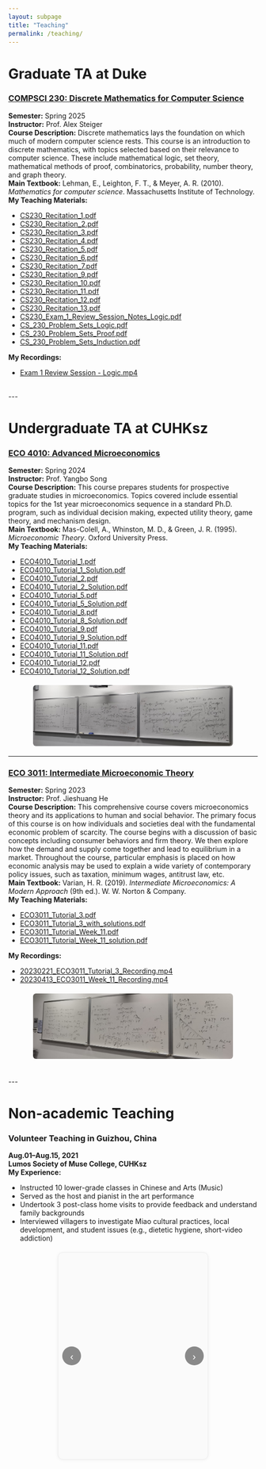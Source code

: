 ```yaml
---
layout: subpage
title: "Teaching"
permalink: /teaching/
---
```


# Graduate TA at Duke

### [COMPSCI 230: Discrete Mathematics for Computer Science](https://cs.duke.edu/courses/discrete-math-computer-science-1)
**Semester:** Spring 2025  
**Instructor:** Prof. Alex Steiger  
**Course Description:** Discrete mathematics lays the foundation on which much of modern computer science rests. This course is an introduction to discrete mathematics, with topics selected based on their relevance to computer science. These include mathematical logic, set theory, mathematical methods of proof, combinatorics, probability, number theory, and graph theory.  
**Main Textbook:** Lehman, E., Leighton, F. T., & Meyer, A. R. (2010). *Mathematics for computer science*. Massachusetts Institute of Technology.  
**My Teaching Materials:**  
- [CS230_Recitation_1.pdf](/files/teaching/cs230/CS230_Recitation_1.pdf)
- [CS230_Recitation_2.pdf](/files/teaching/cs230/CS230_Recitation_2.pdf)  
- [CS230_Recitation_3.pdf](/files/teaching/cs230/CS230_Recitation_3.pdf)  
- [CS230_Recitation_4.pdf](/files/teaching/cs230/CS230_Recitation_4.pdf)
- [CS230_Recitation_5.pdf](/files/teaching/cs230/CS230_Recitation_5.pdf)
- [CS230_Recitation_6.pdf](/files/teaching/cs230/CS230_Recitation_6.pdf)
- [CS230_Recitation_7.pdf](/files/teaching/cs230/CS230_Recitation_7.pdf)
- [CS230_Recitation_9.pdf](/files/teaching/cs230/CS230_Recitation_9.pdf)
- [CS230_Recitation_10.pdf](/files/teaching/cs230/CS230_Recitation_10.pdf)
- [CS230_Recitation_11.pdf](/files/teaching/cs230/CS230_Recitation_11.pdf)
- [CS230_Recitation_12.pdf](/files/teaching/cs230/CS230_Recitation_12.pdf)
- [CS230_Recitation_13.pdf](/files/teaching/cs230/CS230_Recitation_13.pdf)  
- [CS230_Exam_1_Review_Session_Notes_Logic.pdf](/files/teaching/cs230/CS230_Exam_1_Review_Session_Notes_Logic.pdf)  
- [CS_230_Problem_Sets_Logic.pdf](/files/teaching/cs230/CS_230_Problem_Sets_Logic.pdf)  
- [CS_230_Problem_Sets_Proof.pdf](/files/teaching/cs230/CS_230_Problem_Sets_Proof.pdf)  
- [CS_230_Problem_Sets_Induction.pdf](/files/teaching/cs230/CS_230_Problem_Sets_Induction.pdf)

**My Recordings:**
- [Exam 1 Review Session - Logic.mp4](https://drive.google.com/open?id=1TVX0XUG9HtLOCrelXNcw_z2kdcH_SUzo&usp=drive_copy)


<br>
---

# Undergraduate TA at CUHKsz

### [ECO 4010: Advanced Microeconomics](https://www.cuhk.edu.cn/en/course/8049)
**Semester:** Spring 2024  
**Instructor:** Prof. Yangbo Song  
**Course Description:** This course prepares students for prospective graduate studies in microeconomics. Topics covered include essential topics for the 1st year microeconomics sequence in a standard Ph.D. program, such as individual decision making, expected utility theory, game theory, and mechanism design.  
**Main Textbook:** Mas-Colell, A., Whinston, M. D., & Green, J. R. (1995). *Microeconomic Theory*. Oxford University Press.  
**My Teaching Materials:**  
- [ECO4010_Tutorial_1.pdf](/files/teaching/eco4010/ECO4010_Tutorial_1.pdf)  
- [ECO4010_Tutorial_1_Solution.pdf](/files/teaching/eco4010/ECO4010_Tutorial_1_Solution.pdf)  
- [ECO4010_Tutorial_2.pdf](/files/teaching/eco4010/ECO4010_Tutorial_2.pdf)  
- [ECO4010_Tutorial_2_Solution.pdf](/files/teaching/eco4010/ECO4010_Tutorial_2_Solution.pdf)  
- [ECO4010_Tutorial_5.pdf](/files/teaching/eco4010/ECO4010_Tutorial_5.pdf)  
- [ECO4010_Tutorial_5_Solution.pdf](/files/teaching/eco4010/ECO4010_Tutorial_5_Solution.pdf)  
- [ECO4010_Tutorial_8.pdf](/files/teaching/eco4010/ECO4010_Tutorial_8.pdf)  
- [ECO4010_Tutorial_8_Solution.pdf](/files/teaching/eco4010/ECO4010_Tutorial_8_Solution.pdf)  
- [ECO4010_Tutorial_9.pdf](/files/teaching/eco4010/ECO4010_Tutorial_9.pdf)  
- [ECO4010_Tutorial_9_Solution.pdf](/files/teaching/eco4010/ECO4010_Tutorial_9_Solution.pdf)  
- [ECO4010_Tutorial_11.pdf](/files/teaching/eco4010/ECO4010_Tutorial_11.pdf)  
- [ECO4010_Tutorial_11_Solution.pdf](/files/teaching/eco4010/ECO4010_Tutorial_11_Solution.pdf)  
- [ECO4010_Tutorial_12.pdf](/files/teaching/eco4010/ECO4010_Tutorial_12.pdf)  
- [ECO4010_Tutorial_12_Solution.pdf](/files/teaching/eco4010/ECO4010_Tutorial_12_Solution.pdf)  


<img src="/files/teaching/teaching2.jpg" alt="Teaching photo 2" style="display:block; margin:20px auto; max-width:80%; height:auto; border-radius:6px;">

---

### [ECO 3011: Intermediate Microeconomic Theory](https://www.cuhk.edu.cn/en/course/8049)
**Semester:** Spring 2023  
**Instructor:** Prof. Jieshuang He  
**Course Description:** This comprehensive course covers microeconomics theory and its applications to human and social behavior. The primary focus of this course is on how individuals and societies deal with the fundamental economic problem of scarcity. The course begins with a discussion of basic concepts including consumer behaviors and firm theory. We then explore how the demand and supply come together and lead to equilibrium in a market. Throughout the course, particular emphasis is placed on how economic analysis may be used to explain a wide variety of contemporary policy issues, such as taxation, minimum wages, antitrust law, etc.  
**Main Textbook:** Varian, H. R. (2019). *Intermediate Microeconomics: A Modern Approach* (9th ed.). W. W. Norton & Company.  
**My Teaching Materials:**  
- [ECO3011_Tutorial_3.pdf](/files/teaching/eco3011/ECO3011_Tutorial_3.pdf)  
- [ECO3011_Tutorial_3_with_solutions.pdf](/files/teaching/eco3011/ECO3011_Tutorial_3_with_solutions.pdf)  
- [ECO3011_Tutorial_Week_11.pdf](/files/teaching/eco3011/ECO3011_Tutorial_Week_11.pdf)  
- [ECO3011_Tutorial_Week_11_solution.pdf](/files/teaching/eco3011/ECO3011_Tutorial_Week_11_solution.pdf)

**My Recordings:**  
- [20230221_ECO3011_Tutorial_3_Recording.mp4](https://drive.google.com/open?id=1bP6eFCCxmWsu9j02X_Ubpa5XNFAj6Fvj&usp=drive_copy)  
- [20230413_ECO3011_Week_11_Recording.mp4](https://drive.google.com/open?id=1UxdqXKgW7oT_H8e-thNG6tjDBCfKgB9U&usp=drive_copy)  


<img src="/files/teaching/teaching3.jpg" alt="Teaching photo 3" style="display:block; margin:20px auto; max-width:80%; height:auto; border-radius:6px;">


<br>
---

# Non-academic Teaching

### Volunteer Teaching in Guizhou, China
**Aug.01–Aug.15, 2021**  
**Lumos Society of Muse College, CUHKsz**  
**My Experience:**  
- Instructed 10 lower-grade classes in Chinese and Arts (Music)
- Served as the host and pianist in the art performance  
- Undertook 3 post-class home visits to provide feedback and understand family backgrounds
- Interviewed villagers to investigate Miao cultural practices, local development, and student issues (e.g., dietetic hygiene, short-video addiction)


<!-- ======== Teaching 相册滑块（固定高度 + 交叉淡入，无白屏） ======== -->
<div class="mini-slider teaching" aria-label="Teaching photo slider">
  <div class="track">
    <!-- 首张不 lazy，避免首击等待 -->
    <img class="slide" src="/files/teaching/volunteer/1.jpg" alt="1">
    <img class="slide" src="/files/teaching/volunteer/2.jpg" alt="2" loading="lazy">
    <img class="slide" src="/files/teaching/volunteer/3.png" alt="3" loading="lazy">
    <img class="slide" src="/files/teaching/volunteer/4.png" alt="4" loading="lazy">
    <img class="slide" src="/files/teaching/volunteer/5.png" alt="5" loading="lazy">
    <img class="slide" src="/files/teaching/volunteer/0.jpg" alt="0" loading="lazy">
    <img class="slide" src="/files/teaching/volunteer/6.jpg" alt="6" loading="lazy">
    <img class="slide" src="/files/teaching/volunteer/7.jpg" alt="7" loading="lazy">
    <img class="slide" src="/files/teaching/volunteer/8.jpg" alt="8" loading="lazy">
  </div>
  <button class="nav prev" aria-label="Previous image">‹</button>
  <button class="nav next" aria-label="Next image">›</button>
  <div class="dots" role="tablist" aria-label="Slides pagination"></div>
</div>

<style>
/* —— Teaching 相册滑块（与 talks 同风格，消除跳动） —— */
.mini-slider.teaching{
  --img-max-h: 360px;      /* 统一可视高度：需要更高改这里 */
  position:relative;
  background:#fafafa;
  border:1px solid #eee;
  border-radius:10px;
  padding:12px 12px 44px;
  box-shadow:0 1px 6px rgba(0,0,0,.06);
  text-align:center;
  max-width:55%;
  margin:20px auto;
  overflow:hidden;
}

/* 轨道固定高度；不再随图片比例抖动 */
.mini-slider.teaching .track{
  position:relative;
  height:var(--img-max-h);
}

/* 绝对定位到画布中央；只做透明度切换，避免白屏 */
.mini-slider.teaching .track > img{
  position:absolute;
  inset:0;               /* top/right/bottom/left 全 0 */
  margin:auto;
  max-width:100%;
  max-height:100%;
  width:auto; height:auto;
  object-fit:contain;
  border-radius:8px;
  user-select:none;
  opacity:0;
  transition:opacity .2s ease;
  will-change:opacity;
}
.mini-slider.teaching .track > img.active{
  opacity:1;
}

.mini-slider.teaching .nav{
  position:absolute;
  top:50%; transform:translateY(-50%);
  width:38px; height:38px;
  border:none; border-radius:50%;
  background:rgba(0,0,0,.45);
  color:#fff; font-size:20px; line-height:38px;
  cursor:pointer; transition:opacity .15s ease;
}
.mini-slider.teaching .nav:hover{ opacity:.9; }
.mini-slider.teaching .prev{ left:8px; }
.mini-slider.teaching .next{ right:8px; }

.mini-slider.teaching .dots{
  position:absolute;
  left:0; right:0; bottom:8px;
  display:flex; gap:6px; justify-content:center;
}
.mini-slider.teaching .dots button{
  width:8px; height:8px; border-radius:50%;
  border:none; background:#cfcfcf; cursor:pointer;
}
.mini-slider.teaching .dots button.active{ background:#333; }

@media (max-width:768px){
  .mini-slider.teaching{ max-width:92%; --img-max-h: 240px; }
}
</style>

<script>
(function(){
  const slider = document.querySelector('.mini-slider.teaching');
  if(!slider) return;

  const imgs = Array.from(slider.querySelectorAll('.track .slide'));
  const dotsWrap = slider.querySelector('.dots');
  const prevBtn = slider.querySelector('.prev');
  const nextBtn = slider.querySelector('.next');

  if(!imgs.length){ prevBtn.disabled=nextBtn.disabled=true; return; }

  // 圆点
  imgs.forEach((_,idx)=>{
    const b=document.createElement('button');
    b.setAttribute('role','tab');
    b.setAttribute('aria-label','Go to slide ' + (idx+1));
    b.addEventListener('click',()=>queueShow(idx));
    dotsWrap.appendChild(b);
  });

  let i=0, lock=false;
  const guard = fn => { if(lock) return; lock=true; fn(); setTimeout(()=>lock=false,150); };

  function setActive(idx){
    imgs.forEach((img,k)=>{
      img.classList.toggle('active', k===idx);
      img.setAttribute('aria-hidden', k===idx ? 'false' : 'true');
    });
    dotsWrap.querySelectorAll('button').forEach((d,k)=>d.classList.toggle('active', k===idx));
    i = idx;
    preload((idx+1)%imgs.length);
  }

  // 仅当目标图加载完成时才切换（避免白屏）
  function queueShow(target){
    const t = (target + imgs.length) % imgs.length;
    const img = imgs[t];
    if (img.complete && img.naturalWidth){
      setActive(t);
    } else {
      const onload = ()=>{ img.removeEventListener('load', onload); setActive(t); };
      img.addEventListener('load', onload, { once:true });
      // 触发加载（多数浏览器不需要，但这里更稳）
      img.decoding = 'async';
      img.loading = img.getAttribute('loading') || 'eager';
      img.src = img.src;
    }
  }

  function preload(idx){
    const img = imgs[idx];
    if (!img || (img.complete && img.naturalWidth)) return;
    const pre = new Image();
    pre.decoding = 'async';
    pre.src = img.getAttribute('src');
  }

  prevBtn.addEventListener('click', ()=> guard(()=>queueShow(i-1)));
  nextBtn.addEventListener('click', ()=> guard(()=>queueShow(i+1)));

  slider.setAttribute('tabindex','0');
  slider.addEventListener('keydown', e=>{
    if(e.key==='ArrowLeft'){ e.preventDefault(); guard(()=>queueShow(i-1)); }
    if(e.key==='ArrowRight'){ e.preventDefault(); guard(()=>queueShow(i+1)); }
  });

  // 初始化
  imgs[0].classList.add('active');
  imgs[0].setAttribute('aria-hidden','false');
  dotsWrap.querySelectorAll('button')[0]?.classList.add('active');
  preload(1);
})();
</script>

